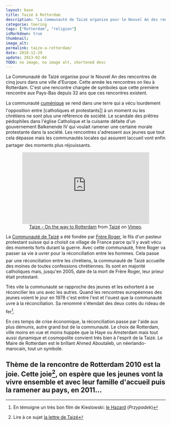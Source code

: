 ```yaml
---
layout: base
title: Taizé à Rotterdam
description: "La Communauté de Taizé organise pour le Nouvel An des rencontres de cinq jours dans une ville d'Europe. Cette année les rencontres on lieu à Rotterdam. C'es"
categorie: toering
tags: ["Rotterdam", "religion"]
isMarkdown: true
thumbnail: 
image_alt: 
permalink: taize-a-rotterdam/
date: 2010-12-29
update: 2013-02-04
TODO: no image, no image alt, shortened desc
---
```


La Communauté de Taizé organise pour le Nouvel An des rencontres de cinq jours dans une ville d'Europe. Cette année les rencontres on lieu à Rotterdam. C'est une rencontre chargée de symboles que cette première rencontre aux Pays-Bas depuis 32 ans que ces rencontres existent.

La communauté [cuménique](http://fr.wikipedia.org/wiki/%C5%92cum%C3%A9nisme) se rend dans une terre qui a vécu lourdement l'opposition entre [catholiques et protestants|] à un moment ou les chrétiens ne sont plus une référence de société. Le scandale des prêtres pédophiles dans l'église Catholique et la cuisante défaite d'un gouvernement Balkenende IV qui voulait ramener une certaine morale protestante dans la société. Les rencontres s'adressent aux jeunes que tout cela dépasse mais les communautés locales qui assurent laccueil vont enfin partager des moments plus réjouissants. 

<!-- HTML -->
<div style="text-align:center;">
<iframe src="http://player.vimeo.com/video/15457767?byline=0&amp;portrait=0&amp;color=f07400" width="400" height="225" frameborder="0"></iframe><br/><a href="http://vimeo.com/15457767">Taize - On the way to Rotterdam</a> from <a href="http://vimeo.com/taize">Taizé</a> on <a href="http://vimeo.com">Vimeo</a>.</div>
<!-- / HTML -->

La [Communauté de Taizé](http://fr.wikipedia.org/wiki/Communaut%C3%A9_de_Taiz%C3%A9) a été fondée par [Frère Roger](http://fr.wikipedia.org/wiki/Fr%C3%A8re_Roger), le fils d'un pasteur protestant suisse qui a choisit ce village de France parce qu'il y avait vécu des moments forts durant la guerre. Avec cette communauté, frère Roger va passer sa vie à uvrer pour la réconciliation entre les hommes. Cela passe par une réconciliation entre les chrétiens, la communauté de Taizé accueille des moines de toutes confessions chrétiennes. Ils sont en majorité catholiques mais, jusqu'en 2005, date de la mort de Frère Roger, leur prieur était protestant.

Très vite la communauté se rapproche des jeunes et les exhortent à se réconcilier les uns avec les autres. Quand les rencontres européennes des jeunes voient le jour en 1978 c'est entre l'est et l'ouest que la communauté uvre à la réconciliation. Sa renommé s'étendait des deux cotés du rideau de fer[^1]. 

En ces temps de crise économique, la réconciliation passe par l'aide aux plus démunis, autre grand but de la communauté. Le choix de Rotterdam, ville moins en vue et moins huppée que la Haye ou Amsterdam mais tout aussi dynamique et cosmopolite convient très bien à l'esprit de la Taizé. Le Maire de Rotterdam est le brillant Ahmed Aboutaleb, un néerlando-marocain, tout un symbole.

Thème de la rencontre de Rotterdam 2010 est la joie. Cette joie[^2], on espère que les jeunes vont la vivre ensemble et avec leur famille d'accueil puis la ramener au pays, en 2011...
---
[^1]: En témoigne un très bon film de Kieslowski: [le Hazard](http://www.imdb.com/title/tt0084549/) (*Przypadek*)
[^2]: Lire à ce sujet [la lettre de Taizé](http://www.taize.fr/fr_article11721.html)
